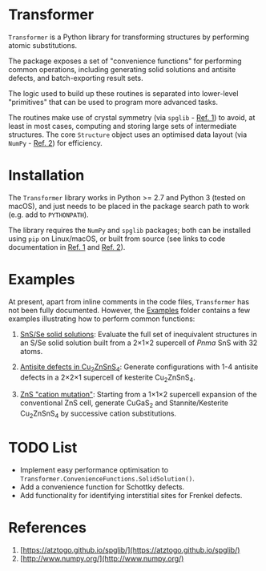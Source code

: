 Transformer
===========

`Transformer` is a Python library for transforming structures by performing atomic substitutions.

The package exposes a set of "convenience functions" for performing common operations, including generating solid solutions and antisite defects, and batch-exporting result sets.

The logic used to build up these routines is separated into lower-level "primitives" that can be used to program more advanced tasks.

The routines make use of crystal symmetry (via `spglib` - [Ref. 1](#Ref1)) to avoid, at least in most cases, computing and storing large sets of intermediate structures.
The core `Structure` object uses an optimised data layout (via `NumPy` - [Ref. 2](#Ref2)) for efficiency.

Installation
============

The `Transformer` library works in Python >= 2.7 and Python 3 (tested on macOS), and just needs to be placed in the package search path to work (e.g. add to `PYTHONPATH`).

The library requires the `NumPy` and `spglib` packages; both can be installed using `pip` on Linux/macOS, or built from source (see links to code documentation in [Ref. 1](#Ref1) and [Ref. 2](#Ref2)).

Examples
========

At present, apart from inline comments in the code files, `Transformer` has not been fully documented.
However, the [Examples](./Examples) folder contains a few examples illustrating how to perform common functions:

1. [SnS/Se solid solutions](./Examples/Example_SnS-Se-SolidSolution.py): Evaluate the full set of inequivalent structures in an S/Se solid solution built from a 2&times;1&times;2 supercell of *Pnma* SnS with 32 atoms.

2. [Antisite defects in Cu<sub>2</sub>ZnSnS<sub>4</sub>](./Examples/Example_CZTS-AntisiteDefects.py): Generate configurations with 1-4 antisite defects in a 2&times;2&times;1 supercell of kesterite Cu<sub>2</sub>ZnSnS<sub>4</sub>.

3. [ZnS "cation mutation"](./Examples/Example_ZnS-CationMutation.py): Starting from a 1&times;1&times;2 supercell expansion of the conventional ZnS cell, generate CuGaS<sub>2</sub> and Stannite/Kesterite Cu<sub>2</sub>ZnSnS<sub>4</sub> by successive cation substitutions.

TODO List
=========

* Implement easy performance optimisation to `Transformer.ConvenienceFunctions.SolidSolution()`.
* Add a convenience function for Schottky defects.
* Add functionality for identifying interstitial sites for Frenkel defects.

References
==========

1. <a name="Ref1"></a>[https://atztogo.github.io/spglib/](https://atztogo.github.io/spglib/)
2. <a name="Ref2"></a>[http://www.numpy.org/](http://www.numpy.org/)
